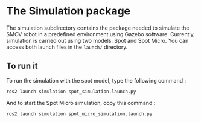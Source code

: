 # The Simulation package

The simulation subdirectory contains the package needed to simulate the SMOV robot in a predefined environment using Gazebo software. Currently, simulation is carried out using two models: Spot and Spot Micro. You can access both launch files in the `launch/` directory.

## To run it

To run the simulation with the spot model, type the following command : 
```
ros2 launch simulation spot_simulation.launch.py
```
And to start the Spot Micro simulation, copy this command :
```
ros2 launch simulation spot_micro_simulation.launch.py
```
